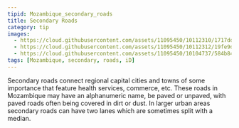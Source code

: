 ```yaml
---
tipid: Mozambique_secondary_roads
title: Secondary Roads
category: tip
images:
  - https://cloud.githubusercontent.com/assets/11095450/10112310/1717dd24-63a8-11e5-98bc-9ba60148d73b.png
  - https://cloud.githubusercontent.com/assets/11095450/10112312/19fe9d52-63a8-11e5-9653-67cd0bbea534.png
  - https://cloud.githubusercontent.com/assets/11095450/10104737/584b8464-6379-11e5-928d-cd3a9b9d9c8d.JPG
tags: [Mozambique, secondary, roads, iD]
---
```

Secondary roads connect regional capital cities and towns of some importance that feature health services, commerce, etc. These roads in Mozambique may have an alphanumeric name, be paved or unpaved, with paved roads often being covered in dirt or dust.  In larger urban areas secondary roads can have two lanes which are sometimes split with a median.  
